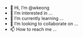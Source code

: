 - 👋 Hi, I’m @wkeong
- 👀 I’m interested in ...
- 🌱 I’m currently learning ...
- 💞️ I’m looking to collaborate on ...
- 📫 How to reach me ...

<!---
wkeong/wkeong is a ✨ special ✨ repository because its `README.md` (this file) appears on your GitHub profile.
You can click the Preview link to take a look at your changes.
--->
